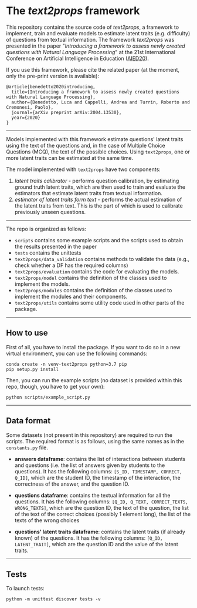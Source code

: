 # The *text2props* framework

This repository contains the source code of *text2props*, a framework to implement, train and evaluate models to 
estimate latent traits (e.g. difficulty) of questions from textual information.
The framework *text2props* was presented in the paper "*Introducing a framework to assess newly created questions with 
Natural Language Processing*" at the 21st International Conference on Artificial Intelligence in Education 
([AIED20](https://aied2020.nees.com.br/)).

If you use this framework, please cite the related paper (at the moment, only the pre-print version is available):
```
@article{benedetto2020introducing,
  title={Introducing a framework to assess newly created questions with Natural Language Processing},
  author={Benedetto, Luca and Cappelli, Andrea and Turrin, Roberto and Cremonesi, Paolo},
  journal={arXiv preprint arXiv:2004.13530},
  year={2020}
}
```

---

Models implemented with this framework estimate questions' latent traits using the text of the 
questions and, in the case of Multiple Choice Questions (MCQ), the text of the possible choices.
Using `text2props`, one or more latent traits can be estimated at the same time.

The model implemented with `text2props` have two components:

1. *latent traits calibrator* - performs question calibration, by estimating ground truth latent traits, which are then 
used to train and evaluate the estimators that estimate latent traits from textual information.
2. *estimator of latent traits form text* - performs the actual estimation of the latent traits from text. This is the 
part of which is used to calibrate previously unseen questions.

---

The repo is organized as follows:

- `scripts` contains some example scripts and the scripts used to obtain the results presented in the paper
- `tests` contains the unittests
- `text2props/data_validation` contains methods to validate the data (e.g., check whether a DF has the required columns)
- `text2props/evaluation` contains the code for evaluating the models.
- `text2props/model` contains the definition of the classes used to implement the models.
- `text2props/modules` contains the definition of the classes used to implement the modules and their components.
- `text2props/utils` contains some utility code used in other parts of the package.

---

## How to use

First of all, you have to install the package.
If you want to do so in a new virtual environment, you can use the following commands:

```
conda create -n venv-text2props python=3.7 pip
pip setup.py install
```

Then, you can run the example scripts (no dataset is provided within this repo, though, you have to get your own):

```
python scripts/example_script.py
```

---

## Data format

Some datasets (not present in this repository) are required to run the scripts.
The required format is as follows, using the same names as in the `constants.py` file.

* **answers dataframe**: contains the list of interactions between students and questions (i.e. the list of answers
given by students to the questions). It has the following columns: `[S_ID, TIMESTAMP, CORRECT, Q_ID]`, which are the
student ID, the timestamp of the interaction, the correctness of the answer, and the question ID.

* **questions dataframe**: contains the textual information for all the questions. It has the following columns:
`[Q_ID, Q_TEXT, CORRECT_TEXTS, WRONG_TEXTS]`, which are the question ID, the text of the question, the list of the text
of the correct choices (possibly 1 element long), the list of the texts of the wrong choices

* **questions' latent traits dataframe**: contains the latent traits (if already known) of the questions. It has the
following columns: `[Q_ID, LATENT_TRAIT]`, which are the question ID and the value of the latent traits.


---

## Tests

To launch tests:

`python -m unittest discover tests -v`
